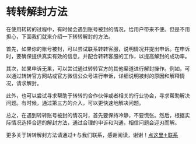 # 转转解封方法

在使用转转的过程中，有时候会遇到账号被封的情况，给用户带来不便。但是不用担心，下面我们就来介绍一下转转解封的方法。

首先，如果你的账号被封，可以尝试联系转转客服，说明情况并提出申诉。在申诉时，要确保提供真实有效的信息，并配合转转客服的工作，以提高解封的成功率。

其次，如果申诉无果，可以尝试通过转转官方的其他渠道进行解封操作。例如，可以通过转转官方网站或官方微信公众号进行申诉，详细说明被封的原因和解释情况，请求解封。

此外，也可以尝试寻求帮助于转转的合作伙伴或者相关的行业协会，寻求帮助解决问题。有时候，通过第三方的介入，可以更快速地解决问题。

总之，在遇到转转账号被封的情况时，首先要保持冷静，不要慌张。然后，根据实际情况选择合适的解封方法，通过合理的申诉和沟通，相信问题会迎刃而解。

更多关于转转解封方法请通过✈与我们联系，感谢阅读，谢谢！[点这里✈联系](https://ww.k02.cc)